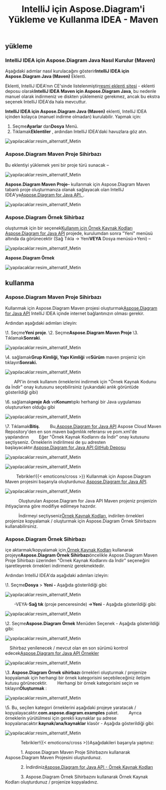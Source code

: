 ﻿---
title: IntelliJ için Aspose.Diagram'i Yükleme ve Kullanma IDEA - Maven
type: docs
weight: 10
url: /tr/java/installing-and-using-aspose-diagram-for-intellij-idea-maven/
---
## **yükleme**
### **IntelliJ IDEA için Aspose.Diagram Java Nasıl Kurulur (Maven)**
 Aşağıdaki adımlar nasıl kurulacağını gösterir**IntelliJ IDEA için Aspose.Diagram Java (Maven)** Eklenti.

 Eklenti, IntelliJ IDEA'nın CE'sinde listelenmiştir[resmi eklenti sitesi](https://goo.gl/JjSReR) - eklenti deposu olarak**IntelliJ IDEA Maven için Aspose.Diagram Java**, bu nedenle manuel olarak indirmeniz ve diskten yüklemeniz gerekmez, ancak bu ekstra seçenek IntelliJ IDEA'da hala mevcuttur.

**IntelliJ IDEA için Aspose.Diagram Java (Maven)** eklenti, IntelliJ IDEA içinden kolayca (manuel indirme olmadan) kurulabilir. Yapmak için:

1.  Seçme**Ayarlar** dan**Dosya** Menü.
1.  Tıklamak**Eklentiler** , ardından IntelliJ IDEA'daki havuzlara göz atın.

![yapılacaklar:resim_alternatif_Metin](http://i.imgur.com/CTDCnTb.jpg)
### **Aspose.Diagram Maven Proje Sihirbazı**
 Bu eklentiyi yüklemek yeni bir proje türü sunacak –

![yapılacaklar:resim_alternatif_Metin](http://download-codeplex.sec.s-msft.com/Download/SourceControlFileDownload.ashx?ProjectName=asposediagramjavaintellij&changeSetId=6bf310487f22abe8deaebf186b4fc55583a85b5b&itemId=src%2fresources%2fasposeSmall.png)

**Aspose.Diagram Maven Proje**– kullanmak için Aspose.Diagram Maven tabanlı proje oluşturmanıza olanak sağlayacak olan IntelliJ IDEA'ya[Aspose.Diagram for Java API. ](http://goo.gl/pNOaGJ). 

![yapılacaklar:resim_alternatif_Metin](http://i.imgur.com/ZjhvjDU.jpg)
### **Aspose.Diagram Örnek Sihirbaz**
 oluşturmak için bir seçenek[Kullanım için Örnek Kaynak Kodları Aspose.Diagram for Java API](https://goo.gl/UCIYLO) projede, kurulumdan sonra "Yeni" menüsü altında da görünecektir (Sağ Tıkla -> Yeni**VEYA** Dosya menüsü->Yeni) –

![yapılacaklar:resim_alternatif_Metin](http://download-codeplex.sec.s-msft.com/Download/SourceControlFileDownload.ashx?ProjectName=asposediagramjavaintellij&changeSetId=6bf310487f22abe8deaebf186b4fc55583a85b5b&itemId=src%2fresources%2fasposeSmall.png)

**Aspose.Diagram Örnek**

![yapılacaklar:resim_alternatif_Metin](http://i.imgur.com/68DKzJu.jpg)
## **kullanma**
### **Aspose.Diagram Maven Proje Sihirbazı**
 Kullanmak için Aspose.Diagram Maven projesi oluşturmak[Aspose.Diagram for Java API](http://goo.gl/pNOaGJ) IntelliJ IDEA içinde internet bağlantınızın olması gerekir.

Ardından aşağıdaki adımları izleyin:

 \1. Seçme**Yeni proje**.
 \2. Seçme**Aspose.Diagram Maven Proje** 
 \3. Tıklamak**Sonraki**. 

![yapılacaklar:resim_alternatif_Metin](http://i.imgur.com/ZjhvjDU.jpg)


 \4. sağlamak**Grup Kimliği, Yapı Kimliği** ve**Sürüm** maven projeniz için tıklayın**Sonraki.**

![yapılacaklar:resim_alternatif_Metin](http://i.imgur.com/iAiYqcC.jpg)


`    `API'in örnek kullanım örneklerini indirmek için "Örnek Kaynak Kodunu da İndir" onay kutusunu seçebilirsiniz (yukarıdaki anlık görüntüde gösterildiği gibi)

 \6. sağlamak**proje Adı** ve**Konum**tıpkı herhangi bir Java uygulaması oluştururken olduğu gibi

![yapılacaklar:resim_alternatif_Metin](http://i.imgur.com/0gulhIV.jpg)


 \7. Tıklamak**Bitiş**.
 `    `Bu,[Aspose.Diagram for Java API](http://goo.gl/pNOaGJ) Aspose Cloud Maven Repository'den en son maven bağımlılık referansı ve pom.xml'de yapılandırın
 `    `Eğer "Örnek Kaynak Kodlarını da İndir" onay kutusunu seçtiyseniz. Örneklerin indirilmesi de şu adresten başlayacaktır:[Aspose.Diagram for Java API GitHub Deposu](https://goo.gl/UCIYLO)

![yapılacaklar:resim_alternatif_Metin](http://i.imgur.com/9k59ehL.jpg)

![yapılacaklar:resim_alternatif_Metin](http://i.imgur.com/96qBPax.jpg)

 `     `Tebrikler!{{< emoticons/cross >}} Kullanmak için Aspose.Diagram Maven projesini başarıyla oluşturdunuz.[Aspose.Diagram for Java API](http://goo.gl/pNOaGJ).

![yapılacaklar:resim_alternatif_Metin](http://i.imgur.com/uHrjYHq.jpg)

`      `Oluşturulan Aspose.Diagram for Java API Maven projeniz projenizin ihtiyaçlarına göre modifiye edilmeye hazırdır.

 `      `İndirmeyi seçtiyseniz[Örnek Kaynak Kodları](https://goo.gl/UCIYLO), indirilen örnekleri projenize kopyalamak / oluşturmak için Aspose.Diagram Örnek Sihirbazını kullanabilirsiniz.
### **Aspose.Diagram Örnek Sihirbazı**
 içe aktarmak/kopyalamak için[ Örnek Kaynak Kodları](https://goo.gl/UCIYLO) kullanarak projeye**Aspose.Diagram Örnek Sihirbazı**öncelikle Aspose.Diagram Maven Proje Sihirbazı üzerinden "Örnek Kaynak Kodlarını da İndir" seçeneğini işaretleyerek örnekleri indirmeniz gerekmektedir.

Ardından IntelliJ IDEA'da aşağıdaki adımları izleyin:

 \1. Seçme**Dosya** > **Yeni -** Aşağıda gösterildiği gibi:

![yapılacaklar:resim_alternatif_Metin](http://i.imgur.com/N8tT9Q0.jpg)


 `    `-VEYA-**Sağ tık** (proje penceresinde) =>**Yeni** - Aşağıda gösterildiği gibi:

![yapılacaklar:resim_alternatif_Metin](http://i.imgur.com/aUBWkhp.jpg)


 \2. Seçme**Aspose.Diagram Örnek** Menüden Seçenek - Aşağıda gösterildiği gibi:

![yapılacaklar:resim_alternatif_Metin](http://i.imgur.com/tVGGfhY.jpg)


`  `Sihirbaz yenilenecek / mevcut olan en son sürümü kontrol edecek[Aspose.Diagram for Java API Örnekler](https://goo.gl/UCIYLO) 

![yapılacaklar:resim_alternatif_Metin](http://i.imgur.com/5PZwsuq.jpg)


\3. **Aspose.Diagram Örnek sihirbazı** örnekleri oluşturmak / projenize kopyalamak için herhangi bir örnek kategorisini seçebileceğiniz iletişim kutusu görünecektir.
 `    `Herhangi bir örnek kategorisini seçin ve tıklayın**Oluşturmak** : 

![yapılacaklar:resim_alternatif_Metin](http://i.imgur.com/68DKzJu.jpg)


 \5. Bu, seçilen kategori örneklerini aşağıdaki projeye yaratacak / kopyalayacaktır.**com.aspose.diagram.examples** paket.
 `    `Ayrıca örneklerin yürütülmesi için gerekli kaynaklar şu adrese kopyalanacaktır:**kaynak/ana/kaynaklar** klasör - Aşağıda gösterildiği gibi:

![yapılacaklar:resim_alternatif_Metin](http://i.imgur.com/DyAl0u5.jpg)



 `       `Tebrikler!{{< emoticons/cross >}}Aşağıdakileri başarıyla yaptınız:

`       `1. Aspose.Diagram Maven Proje Sihirbazını kullanarak Aspose.Diagram Maven Projesini oluşturdunuz.

 `       `2. İndirdiniz[Aspose.Diagram for Java API - Örnek Kaynak Kodları](https://goo.gl/UCIYLO)

`       `3. Aspose.Diagram Örnek Sihirbazını kullanarak Örnek Kaynak Kodları oluşturdunuz / projenize kopyaladınız.
